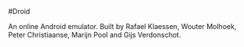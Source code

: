 #Droid

An online Android emulator. Built by Rafael Klaessen, Wouter Molhoek, Peter Christiaanse, Marijn Pool and Gijs Verdonschot.
